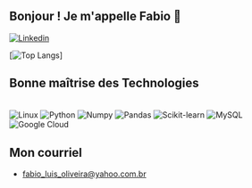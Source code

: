 ## Bonjour ! Je m'appelle Fabio 👋

[![Linkedin](https://img.shields.io/badge/LinkedIn-0077B5?style=for-the-badge&logo=linkedin&logoColor=white)](https://www.linkedin.com/in/fabio-luis/)


[![Top Langs](https://github-readme-stats.vercel.app/api/top-langs/?username=fabio-luis&langs_count=8)]


## Bonne maîtrise des Technologies


<div style="display: inline_block"><br/>
  <img align= "center" alt="Linux"src="https://img.shields.io/badge/Linux-FCC624?style=for-the-badge&logo=linux&logoColor=black" />
  <img align= "center" alt="Python"src="https://img.shields.io/badge/python-3670A0?style=for-the-badge&logo=python&logoColor=ffdd54" />
  <img align= "center" alt="Numpy"src="https://img.shields.io/badge/numpy-%23013243.svg?style=for-the-badge&logo=numpy&logoColor=white" />
  <img align= "center" alt="Pandas"src="https://img.shields.io/badge/pandas-%23150458.svg?style=for-the-badge&logo=pandas&logoColor=white" />
  <img align= "center" alt="Scikit-learn"src="https://img.shields.io/badge/scikit--learn-%23F7931E.svg?style=for-the-badge&logo=scikit-learn&logoColor=white" />
  <img align= "center" alt="MySQL"src="https://img.shields.io/badge/MySQL-005C84?style=for-the-badge&logo=mysql&logoColor=white" />
  <img align= "center" alt="Google Cloud"src="https://img.shields.io/badge/Google_Cloud-4285F4?style=for-the-badge&logo=google-cloud&logoColor=white" />
  
  
</div>

## Mon courriel
- fabio_luis_oliveira@yahoo.com.br

